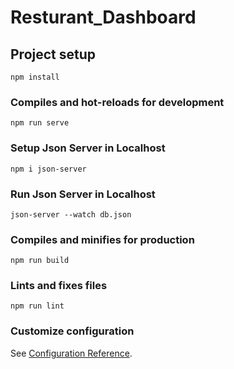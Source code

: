 # Resturant_Dashboard

## Project setup
```
npm install
```

### Compiles and hot-reloads for development
```
npm run serve
```
### Setup Json Server in Localhost
```
npm i json-server
```
### Run Json Server in Localhost
```
json-server --watch db.json
```
### Compiles and minifies for production
```
npm run build
```

### Lints and fixes files
```
npm run lint
```

### Customize configuration
See [Configuration Reference](https://cli.vuejs.org/config/).
